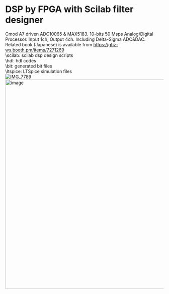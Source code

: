 # DSP by FPGA with Scilab filter designer
Cmod A7 driven ADC10065 & MAX5183. 10-bits 50 Msps Analog/Digital Processor. Input 1ch, Output 4ch. Including Delta-Sigma ADC&DAC.<br>
Related book (Japanese) is available from https://ghz-ws.booth.pm/items/7271269<br>
\scilab: scilab dsp design scripts<br>
\hdl: hdl codes<br>
\bit: generated bit files<br>
\ltspice: LTSpice simulation files<br>
![IMG_7789](https://github.com/user-attachments/assets/5958dee9-a03b-40e0-a3f0-b6e8346e6467)
<img width="1092" height="666" alt="image" src="https://github.com/user-attachments/assets/e123d647-884e-49ef-b354-f854d644b2e5" />
